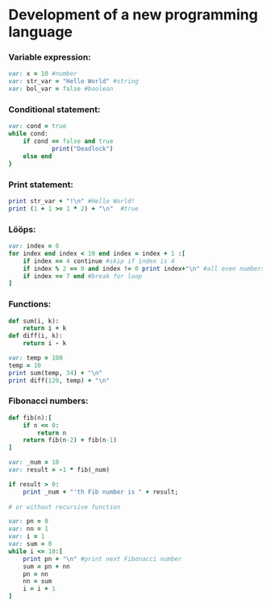 # Development of a new programming language

### Variable expression:
```ruby
var: x = 10 #number
var: str_var = "Hello World" #string
var: bol_var = false #boolean
```

### Conditional statement:
```ruby
var: cond = true
while cond:
	if cond == false and true
    		print("Deadlock")
  	else end
}
```

### Print statement:
```ruby
print str_var + "!\n" #Hello World!
print (1 + 1 >= 1 * 2) + "\n"  #true
```

### Lööps:
```ruby
var: index = 0
for index end index < 10 end index = index + 1 :[
	if index == 4 continue #skip if index is 4
	if index % 2 == 0 and index != 0 print index+"\n" #all even numbers
	if index == 7 end #break for loop
]
```

### Functions:
```ruby
def sum(i, k): 
	return i + k
def diff(i, k):
	return i - k

var: temp = 100
temp = 10
print sum(temp, 34) + "\n"
print diff(120, temp) + "\n"
```

### Fibonacci numbers:
```ruby
def fib(n):[
	if n <= 0: 
		return n
	return fib(n-2) + fib(n-1)
]

var: _num = 10
var: result = -1 * fib(_num)

if result > 0:
	print _num + "'th Fib number is " + result;
	
# or without recursive function

var: pn = 0
var: nn = 1
var: i = 1
var: sum = 0
while i <= 10:[
	print pn + "\n" #print next Fibonacci number
	sum = pn + nn
	pn = nn
	nn = sum
	i = i + 1
]
```
